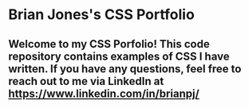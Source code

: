 # Brian Jones's CSS Portfolio
## Welcome to my CSS Porfolio! This code repository contains examples of CSS I have written. If you have any questions, feel free to reach out to me via LinkedIn at https://www.linkedin.com/in/brianpj/
